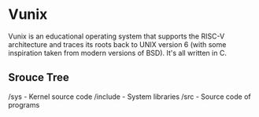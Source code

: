 # Vunix
Vunix is an educational operating system that supports the RISC-V architecture and traces its roots back to UNIX version 6 (with some inspiration taken from modern versions of BSD). It's all written in C.

## Srouce Tree
/sys - Kernel source code
/include - System libraries
/src - Source code of programs
